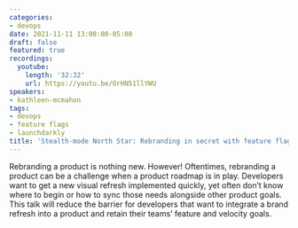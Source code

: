 ```yaml
---
categories:
- devops
date: 2021-11-11 13:00:00-05:00
draft: false
featured: true
recordings:
  youtube:
    length: '32:32'
    url: https://youtu.be/OrHN51llYWU
speakers:
- kathleen-mcmahon
tags:
- devops
- feature flags
- launchdarkly
title: 'Stealth-mode North Star: Rebranding in secret with feature flags'
---
```



Rebranding a product is nothing new. However! Oftentimes, rebranding a product can be a challenge when a product roadmap is in play. Developers want to get a new visual refresh implemented quickly, yet often don’t know where to begin or how to sync those needs alongside other product goals. This talk will reduce the barrier for developers that want to integrate a brand refresh into a product and retain their teams’ feature and velocity goals.
